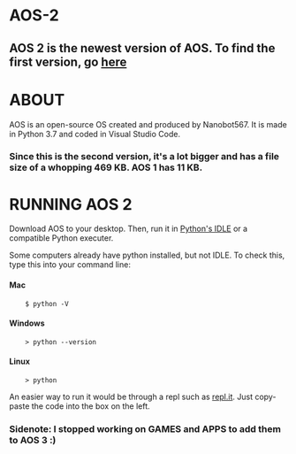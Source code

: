 # AOS-2

## AOS 2 is the newest version of AOS. To find the first version, go [here](https://github.com/Nanobot567/AOS-1)

# ABOUT

AOS is an open-source OS created and produced by Nanobot567. It is made in Python 3.7 and coded in Visual Studio Code.


### Since this is the second version, it's a lot bigger and has a file size of a whopping 469 KB. AOS 1 has 11 KB.

# RUNNING AOS 2

Download AOS to your desktop. Then, run it in [Python's IDLE](https://www.python.org/downloads/) or a compatible Python executer. 

Some computers already have python installed, but not IDLE. To check this, type this into your command line:

#### Mac

```
    $ python -V
```

#### Windows

```
    > python --version
```

#### Linux

```
    > python
```

An easier way to run it would be through a repl such as [repl.it](https://repl.it/languages/python3). Just copy-paste the code into the box on the left.

### Sidenote: I stopped working on GAMES and APPS to add them to AOS 3 :)
